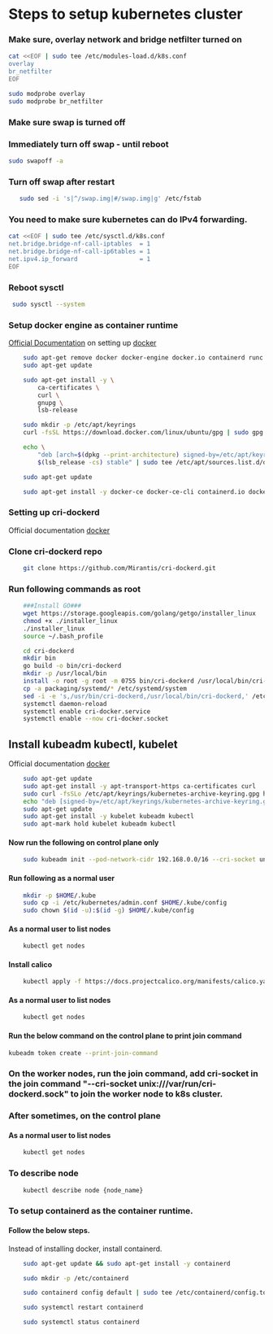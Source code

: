 # Steps to setup kubernetes cluster
### Make sure, overlay network and bridge netfilter turned on
```bash
cat <<EOF | sudo tee /etc/modules-load.d/k8s.conf
overlay
br_netfilter
EOF

sudo modprobe overlay 
sudo modprobe br_netfilter
```
### Make sure swap is turned off

### Immediately turn off swap - until reboot
```bash
sudo swapoff -a 
```
### Turn off swap after restart
```bash
   sudo sed -i 's|^/swap.img|#/swap.img|g' /etc/fstab
```

### You need to make sure kubernetes can do IPv4 forwarding.

```bash
cat <<EOF | sudo tee /etc/sysctl.d/k8s.conf
net.bridge.bridge-nf-call-iptables  = 1
net.bridge.bridge-nf-call-ip6tables = 1
net.ipv4.ip_forward                 = 1
EOF
```
### Reboot sysctl
```bash
 sudo sysctl --system
```

### Setup docker engine as container runtime
[Official Documentation](https://kubernetes.io/docs/setup/production-environment/container-runtimes/#docker) on setting up [docker](https://docs.docker.com/engine/install/ubuntu/)
```bash
    sudo apt-get remove docker docker-engine docker.io containerd runc
    sudo apt-get update

    sudo apt-get install -y \
        ca-certificates \
        curl \
        gnupg \
        lsb-release

    sudo mkdir -p /etc/apt/keyrings
    curl -fsSL https://download.docker.com/linux/ubuntu/gpg | sudo gpg --dearmor -o /etc/apt/keyrings/docker.gpg

    echo \
        "deb [arch=$(dpkg --print-architecture) signed-by=/etc/apt/keyrings/docker.gpg] https://download.docker.com/linux/ubuntu \
        $(lsb_release -cs) stable" | sudo tee /etc/apt/sources.list.d/docker.list > /dev/null

    sudo apt-get update

    sudo apt-get install -y docker-ce docker-ce-cli containerd.io docker-compose-plugin
```
### Setting up cri-dockerd
Official documentation [docker](https://github.com/Mirantis/cri-dockerd)

### Clone cri-dockerd repo
```bash
    git clone https://github.com/Mirantis/cri-dockerd.git
```

### Run following commands as root
```bash
    ###Install GO###
    wget https://storage.googleapis.com/golang/getgo/installer_linux
    chmod +x ./installer_linux
    ./installer_linux
    source ~/.bash_profile

    cd cri-dockerd
    mkdir bin
    go build -o bin/cri-dockerd
    mkdir -p /usr/local/bin
    install -o root -g root -m 0755 bin/cri-dockerd /usr/local/bin/cri-dockerd
    cp -a packaging/systemd/* /etc/systemd/system
    sed -i -e 's,/usr/bin/cri-dockerd,/usr/local/bin/cri-dockerd,' /etc/systemd/system/cri-docker.service
    systemctl daemon-reload
    systemctl enable cri-docker.service
    systemctl enable --now cri-docker.socket
```

## Install kubeadm kubectl, kubelet
Official documentation [docker](https://kubernetes.io/docs/setup/production-environment/tools/kubeadm/install-kubeadm/#installing-runtime)
```bash
    sudo apt-get update
    sudo apt-get install -y apt-transport-https ca-certificates curl
    sudo curl -fsSLo /etc/apt/keyrings/kubernetes-archive-keyring.gpg https://packages.cloud.google.com/apt/doc/apt-key.gpg
    echo "deb [signed-by=/etc/apt/keyrings/kubernetes-archive-keyring.gpg] https://apt.kubernetes.io/ kubernetes-xenial main" | sudo tee /etc/apt/sources.list.d/kubernetes.list
    sudo apt-get update
    sudo apt-get install -y kubelet kubeadm kubectl
    sudo apt-mark hold kubelet kubeadm kubectl
```

#### Now run the following on control plane only
```bash
    sudo kubeadm init --pod-network-cidr 192.168.0.0/16 --cri-socket unix:///var/run/cri-dockerd.sock
```
#### Run following as a normal user
```bash
    mkdir -p $HOME/.kube
    sudo cp -i /etc/kubernetes/admin.conf $HOME/.kube/config
    sudo chown $(id -u):$(id -g) $HOME/.kube/config
```
#### As a normal user to list nodes
```bash
    kubectl get nodes
```
#### Install calico
```bash
    kubectl apply -f https://docs.projectcalico.org/manifests/calico.yaml
```
#### As a normal user to list nodes
```bash
    kubectl get nodes
```

#### Run the below command on the control plane to print join command
```bash
kubeadm token create --print-join-command
```
### On the worker nodes, run the join command, add cri-socket in the join command "--cri-socket unix:///var/run/cri-dockerd.sock" to join the worker node to k8s cluster.

### After sometimes, on the control plane
#### As a normal user to list nodes
```bash
    kubectl get nodes
```
### To describe node
```bash
    kubectl describe node {node_name}
```


### To setup containerd as the container runtime.
#### Follow the below steps.
Instead of installing docker, install containerd.
```bash
    sudo apt-get update && sudo apt-get install -y containerd

    sudo mkdir -p /etc/containerd

    sudo containerd config default | sudo tee /etc/containerd/config.toml

    sudo systemctl restart containerd

    sudo systemctl status containerd
```
